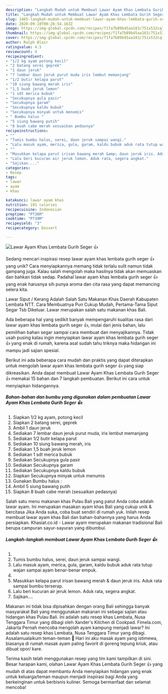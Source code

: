 ```yaml
---
description: "Langkah Mudah untuk Membuat Lawar Ayam Khas Lembata Gurih Seger 👍, Lezat Sekali"
title: "Langkah Mudah untuk Membuat Lawar Ayam Khas Lembata Gurih Seger 👍, Lezat Sekali"
slug: 1465-langkah-mudah-untuk-membuat-lawar-ayam-khas-lembata-gurih-seger-lezat-sekali
date: 2020-09-10T00:26:54.163Z
image: https://img-global.cpcdn.com/recipes/f1fa7b89b45aa183/751x532cq70/lawar-ayam-khas-lembata-gurih-seger-👍-foto-resep-utama.jpg
thumbnail: https://img-global.cpcdn.com/recipes/f1fa7b89b45aa183/751x532cq70/lawar-ayam-khas-lembata-gurih-seger-👍-foto-resep-utama.jpg
cover: https://img-global.cpcdn.com/recipes/f1fa7b89b45aa183/751x532cq70/lawar-ayam-khas-lembata-gurih-seger-👍-foto-resep-utama.jpg
author: Ralph Blair
ratingvalue: 4.5
reviewcount: 4
recipeingredient:
- "1/2 kg ayam potong kecil"
- "2 batang serei geprek"
- "1 daun jeruk"
- "7 lembar daun jeruk purut muda iris lembut memanjang"
- "1/2 butir kelapa parut"
- "10 siung bawang merah iris"
- "1,5 buah jeruk lemon"
- "1 sdt merica bubuk"
- "Secukupnya gula pasir"
- "Secukupnya garam"
- "Secukupnya kaldu bubuk"
- "Secukupnya minyak untuk menumis"
- " Bumbu halus "
- "5 siung bawang putih"
- "8 buah cabe merah sesuaikan pedasnya"
recipeinstructions:
- ""
- "Tumis bumbu halus, serei, daun jeruk sampai wangi."
- "Lalu masuk ayam, merica, gula, garam, kaldu bubuk aduk rata tutup wajan sampai ayam benar-benar empuk."
- ""
- "Masukkan kelapa parut irisan bawang merah &amp; daun jeruk iris. Aduk rata sampai bumbu terserap."
- "Lalu beri kucuran air jeruk lemon. Aduk rata, segera angkat."
- "Sajikan...."
categories:
- Resep
tags:
- lawar
- ayam
- khas

katakunci: lawar ayam khas 
nutrition: 191 calories
recipecuisine: Indonesian
preptime: "PT36M"
cooktime: "PT39M"
recipeyield: "3"
recipecategory: Dessert

---
```



![Lawar Ayam Khas Lembata Gurih Seger 👍](https://img-global.cpcdn.com/recipes/f1fa7b89b45aa183/751x532cq70/lawar-ayam-khas-lembata-gurih-seger-👍-foto-resep-utama.jpg)

Sedang mencari inspirasi resep lawar ayam khas lembata gurih seger 👍 yang unik? Cara menyiapkannya memang tidak terlalu sulit namun tidak gampang juga. Kalau salah mengolah maka hasilnya tidak akan memuaskan dan bahkan tidak sedap. Padahal lawar ayam khas lembata gurih seger 👍 yang enak harusnya sih punya aroma dan cita rasa yang dapat memancing selera kita.

Lawar Siput / Kerang Adalah Salah Satu Makanan Khas Daerah Kabupaten Lembata NTT. Cara Membuatnya Pun Cukup Mudah, Pertama-Tama Siput Segar Tsb Dikeluar. Lawar merupakan salah satu makanan khas Bali.

Ada beberapa hal yang sedikit banyak mempengaruhi kualitas rasa dari lawar ayam khas lembata gurih seger 👍, mulai dari jenis bahan, lalu pemilihan bahan segar sampai cara membuat dan menyajikannya. Tidak usah pusing kalau ingin menyiapkan lawar ayam khas lembata gurih seger 👍 yang enak di rumah, karena asal sudah tahu triknya maka hidangan ini mampu jadi sajian spesial.


Berikut ini ada beberapa cara mudah dan praktis yang dapat diterapkan untuk mengolah lawar ayam khas lembata gurih seger 👍 yang siap dikreasikan. Anda dapat membuat Lawar Ayam Khas Lembata Gurih Seger 👍 memakai 15 bahan dan 7 langkah pembuatan. Berikut ini cara untuk menyiapkan hidangannya.

<!--inarticleads1-->

##### Bahan-bahan dan bumbu yang digunakan dalam pembuatan Lawar Ayam Khas Lembata Gurih Seger 👍:

1. Siapkan 1/2 kg ayam, potong kecil
1. Siapkan 2 batang serei, geprek
1. Ambil 1 daun jeruk
1. Sediakan 7 lembar daun jeruk purut muda, iris lembut memanjang
1. Sediakan 1/2 butir kelapa parut
1. Sediakan 10 siung bawang merah, iris
1. Sediakan 1,5 buah jeruk lemon
1. Sediakan 1 sdt merica bubuk
1. Sediakan Secukupnya gula pasir
1. Sediakan Secukupnya garam
1. Sediakan Secukupnya kaldu bubuk
1. Siapkan Secukupnya minyak untuk menumis
1. Gunakan  Bumbu halus :
1. Ambil 5 siung bawang putih
1. Siapkan 8 buah cabe merah (sesuaikan pedasnya)


Salah satu menu makanan khas Pulau Bali yang patut Anda coba adalah lawar ayam. Ini merupakan masakan ayam khas Bali yang cukup unik &amp; bercitasa Jika Anda suka, coba buat sendiri di rumah yuk. Inilah resep membuat lawar ayam khas Bali dan bahan-bahannya yang harus Anda persiapkan. Khasiat.co.id - Lawar ayam merupakan makanan tradisional Bali berupa campuran sayur-sayuran yang dibumbui. 

<!--inarticleads2-->

##### Langkah-langkah membuat Lawar Ayam Khas Lembata Gurih Seger 👍:

1. 
1. Tumis bumbu halus, serei, daun jeruk sampai wangi.
1. Lalu masuk ayam, merica, gula, garam, kaldu bubuk aduk rata tutup wajan sampai ayam benar-benar empuk.
1. 
1. Masukkan kelapa parut irisan bawang merah &amp; daun jeruk iris. Aduk rata sampai bumbu terserap.
1. Lalu beri kucuran air jeruk lemon. Aduk rata, segera angkat.
1. Sajikan....


Makanan ini tidak bisa dipisahkan dengan orang Bali sehingga banyak masyarakat Bali yang menggunakan makanan ini sebagai sajian atau hidangan khas Pulau Bali. Ini adalah satu resep khas Lembata, Nusa Tenggara Timur yang dibagi oleh Xander&#39;s Kitchen di Cookpad. Fimela.com, Jakarta Pernah mencoba mengolah ayam kampung menjadi lawar? Ini adalah satu resep khas Lembata, Nusa Tenggara Timur yang dibagi. Assalamualaikum teman-teman 🥰 Hari ini aku masak ayam yang istimewa, biasanya di rumah masak ayam paling favorit di goreng tepung kriuk, atau dibuat opor/ kare. 

Terima kasih telah menggunakan resep yang tim kami tampilkan di sini. Besar harapan kami, olahan Lawar Ayam Khas Lembata Gurih Seger 👍 yang mudah di atas dapat membantu Anda menyiapkan hidangan yang enak untuk keluarga/teman maupun menjadi inspirasi bagi Anda yang berkeinginan untuk berbisnis kuliner. Semoga bermanfaat dan selamat mencoba!
